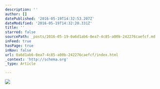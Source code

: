 ```yaml
---
description: ''
author: []
datePublished: '2016-05-19T14:32:53.207Z'
dateModified: '2016-05-19T14:32:20.331Z'
title: ''
starred: false
sourcePath: _posts/2016-05-19-0a6d1ab6-0ea7-4c85-a00b-242276caefcf.md
inFeed: true
hasPage: true
inNav: false
url: 0a6d1ab6-0ea7-4c85-a00b-242276caefcf/index.html
_context: 'http://schema.org'
_type: Article

---
```

![](https://the-grid-user-content.s3-us-west-2.amazonaws.com/306db13a-83ec-437a-8f9c-d7d363dd573b.jpg)